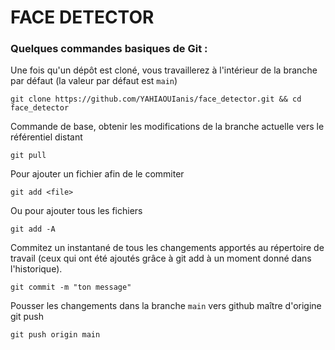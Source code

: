 # FACE DETECTOR

### Quelques commandes basiques de Git :

Une fois qu'un dépôt est cloné, vous travaillerez à l'intérieur de la branche par défaut (la valeur par défaut est `main`)
```
git clone https://github.com/YAHIAOUIanis/face_detector.git && cd face_detector
```
Commande de base, obtenir les modifications de la branche actuelle vers le référentiel distant
```
git pull
```
Pour ajouter un fichier afin de le commiter
```
git add <file>
```
Ou pour ajouter tous les fichiers
```
git add -A 
```
Commitez un instantané de tous les changements apportés au répertoire de travail (ceux qui ont été ajoutés grâce à git add à un moment donné dans l'historique).
```
git commit -m "ton message"
```
Pousser les changements dans la branche `main` vers github maître d'origine git push
```
git push origin main
```